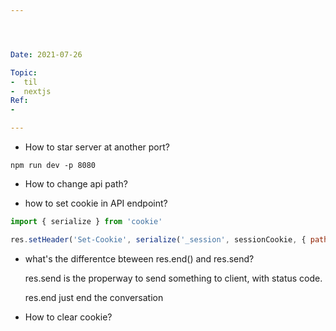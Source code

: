 ```yaml
---




Date: 2021-07-26

Topic:
-  til
-  nextjs
Ref:
-

---
```





* How to star server at another port?

```
npm run dev -p 8080
```

* How to change api path?

* how to set cookie in API endpoint?

```js
import { serialize } from 'cookie'

res.setHeader('Set-Cookie', serialize('_session', sessionCookie, { path: '/',domain: 'localhost.com'  }));


```

* what's the differentce bteween res.end() and res.send?
	
	res.send is the properway to send something to client, with status code.
	
	res.end just end the conversation
	
* How to clear cookie?





